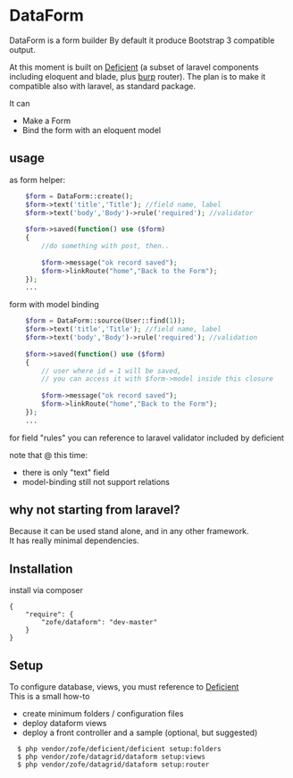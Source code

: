 DataForm
============


DataForm is a form builder
By default it produce Bootstrap 3 compatible output. 

At this moment is built on [Deficient](https://github.com/zofe/deficient) (a subset of laravel components including eloquent and blade, plus [burp](https://github.com/zofe/burp) router).
The plan is to make it compatible also with laravel, as standard package.

It can   

- Make a Form
- Bind the form with an eloquent model 


## usage

as form helper:
 

```php
    $form = DataForm::create();
    $form->text('title','Title'); //field name, label
    $form->text('body','Body')->rule('required'); //validator 
    
    $form->saved(function() use ($form)
    {
        //do something with post, then..
        
        $form->message("ok record saved");
        $form->linkRoute("home","Back to the Form");
    });
    ...
```
form with model binding 

```php
    $form = DataForm::source(User::find(1));
    $form->text('title','Title'); //field name, label
    $form->text('body','Body')->rule('required'); //validation
    
    $form->saved(function() use ($form)
    {
        // user where id = 1 will be saved, 
        // you can access it with $form->model inside this closure
        
        $form->message("ok record saved");
        $form->linkRoute("home","Back to the Form");
    });
    ...

```
for field "rules" you can reference to laravel validator included by deficient

note that @ this time: 

  - there is only "text" field
  - model-binding still not support relations
 

## why not starting from laravel?

Because it can be used stand alone, and in any other framework.  
It has really minimal dependencies.


## Installation

install via composer 

    {
        "require": {
            "zofe/dataform": "dev-master"
        }
    }
    
## Setup

To configure database, views, you must reference to [Deficient](https://github.com/zofe/deficient)  
This is a small how-to 

 - create minimum folders / configuration files
 - deploy dataform views
 - deploy a front controller and a sample (optional, but suggested)

```
  $ php vendor/zofe/deficient/deficient setup:folders
  $ php vendor/zofe/datagrid/dataform setup:views
  $ php vendor/zofe/datagrid/dataform setup:router
```
